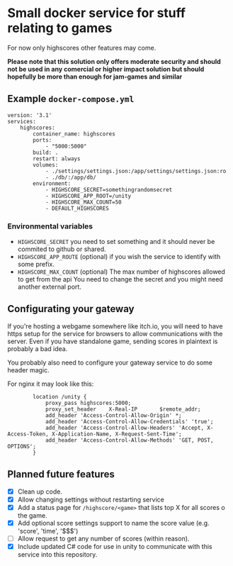 # Small docker service for stuff relating to games

For now only highscores other features may come.

**Please note that this solution only offers moderate security and should not be used in any comercial or higher impact solution but should hopefully be more than enough for jam-games and similar**

## Example `docker-compose.yml`

```
version: '3.1'
services:
    highscores:
        container_name: highscores
        ports:
            - "5000:5000"
        build: .
        restart: always
        volumes:
            - ./settings/settings.json:/app/settings/settings.json:ro
            - ./db/:/app/db/
        environment:
            - HIGHSCORE_SECRET=somethingrandomsecret
            - HIGHSCORE_APP_ROOT=/unity
            - HIGHSCORE_MAX_COUNT=50
            - DEFAULT_HIGHSCORES
```            
### Environmental variables
* `HIGHSCORE_SECRET` you need to set something and it should never be commited to github or shared.
* `HIGHSCORE_APP_ROUTE` (optional) if you wish the service to identify with some prefix.
* `HIGHSCORE_MAX_COUNT` (optional) The max number of highscores allowed to get from the api
You need to change the secret and you might need another external port.

## Configurating your gateway
If you're hosting a webgame somewhere like itch.io, you will need to have https setup for the service for browsers to allow communications with the server.
Even if you have standalone game, sending scores in plaintext is probably a bad idea.

You probably also need to configure your gateway service to do some header magic.

For nginx it may look like this:
```
        location /unity {
            proxy_pass highscores:5000;
            proxy_set_header    X-Real-IP       $remote_addr;
            add_header 'Access-Control-Allow-Origin' *;
            add_header 'Access-Control-Allow-Credentials' 'true';
            add_header 'Access-Control-Allow-Headers' 'Accept, X-Access-Token, X-Application-Name, X-Request-Sent-Time';
            add_header 'Access-Control-Allow-Methods' 'GET, POST, OPTIONS';
        }
```

## Planned future features

- [x] Clean up code.
- [x] Allow changing settings without restarting service
- [x] Add a status page for `/highscore/<game>` that lists top X for all scores o the game.
- [x] Add optional score settings support to name the score value (e.g. 'score', 'time', '$$$')
- [ ] Allow request to get any number of scores (within reason).
- [x] Include updated C# code for use in unity to communicate with this service into this repository.

